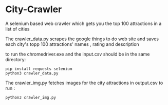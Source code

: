 # City-Crawler
A selenium based web crawler which gets you the top 100 attractions in a list of cities

The crawler_data.py scrapes the google things to do web site and saves each city's topp 100 attractions' names , rating and description

to run the chromedriver.exe and the input.csv should be in the same directory:
```
pip install requests selenium 
python3 crawler_data.py
```

The crawler_img.py fetches images for the city attractions in output.csv
to run :
```
python3 crawler_img.py
```
